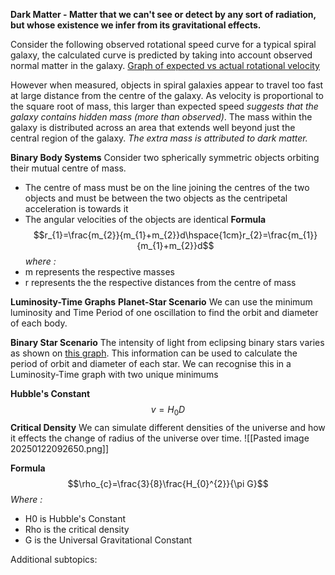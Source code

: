 **Dark Matter - Matter that we can't see or detect by any sort of radiation, but whose existence we infer from its gravitational effects.**

Consider the following observed rotational speed curve for a typical spiral galaxy, the calculated curve is predicted by taking into account observed normal matter in the galaxy. [Graph of expected vs actual rotational velocity](https://www.researchgate.net/profile/Alan-Parry/publication/258849339/figure/fig3/AS:669497048461332@1536631943465/The-rotation-curves-both-observed-and-calculated-for-the-Andromeda-galaxy-Credit.jpg)

However when measured, objects in spiral galaxies appear to travel too fast at large distance from the centre of the galaxy. As velocity is proportional to the square root of mass, this larger than expected speed *suggests that the galaxy contains hidden mass (more than observed)*. The mass within the galaxy is distributed across an area that extends well beyond just the central region of the galaxy. *The extra mass is attributed to dark matter.*

**Binary Body Systems**
Consider two spherically symmetric objects orbiting their mutual centre of mass.
- The centre of mass must be on the line joining the centres of the two objects and must be between the two objects as the centripetal acceleration is towards it
- The angular velocities of the objects are identical
**Formula**
$$r_{1}=\frac{m_{2}}{m_{1}+m_{2}}d\hspace{1cm}r_{2}=\frac{m_{1}}{m_{1}+m_{2}}d$$
*where :*
- m represents the respective masses
- r represents the the respective distances from the centre of mass

**Luminosity-Time Graphs**
**Planet-Star Scenario**
We can use the minimum luminosity and Time Period of one oscillation to find the orbit and diameter of each body.

**Binary Star Scenario**
The intensity of light from eclipsing binary stars varies as shown on [this graph](https://cosmosatyourdoorstep.com/wp-content/uploads/2018/05/ceafb739be6322649c8875ba91817af4.jpg). This information can be used to calculate the period of orbit and diameter of each star. We can recognise this in a Luminosity-Time graph with two unique minimums

**Hubble's Constant** $$v=H_{0}D$$
**Critical Density**
We can simulate different densities of the universe and how it effects the change of radius of the universe over time. 
![[Pasted image 20250122092650.png]]

**Formula**
$$\rho_{c}=\frac{3}{8}\frac{H_{0}^{2}}{\pi G}$$
*Where :*
- H0 is Hubble's Constant 
- Rho is the critical density 
- G is the Universal Gravitational Constant


Additional subtopics:
```folder-index-content
```
